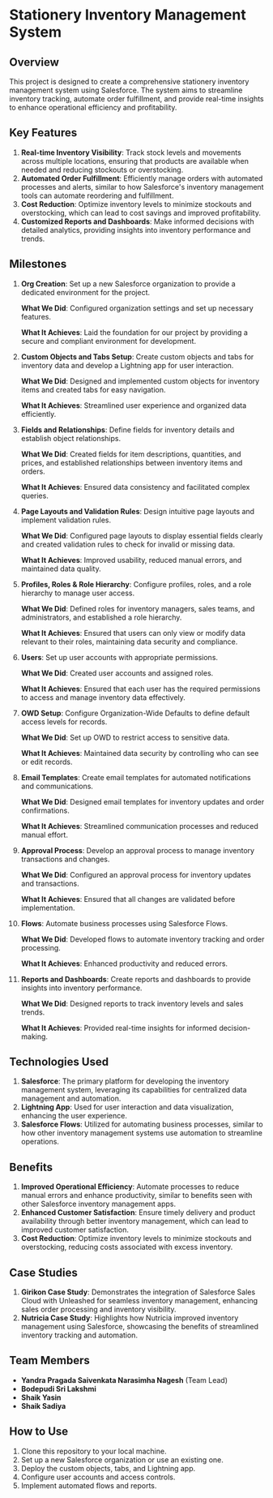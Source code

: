 # Stationery Inventory Management System

## Overview

This project is designed to create a comprehensive stationery inventory management system using Salesforce. The system aims to streamline inventory tracking, automate order fulfillment, and provide real-time insights to enhance operational efficiency and profitability.

## Key Features

1. **Real-time Inventory Visibility**: Track stock levels and movements across multiple locations, ensuring that products are available when needed and reducing stockouts or overstocking.
2. **Automated Order Fulfillment**: Efficiently manage orders with automated processes and alerts, similar to how Salesforce's inventory management tools can automate reordering and fulfillment.
3. **Cost Reduction**: Optimize inventory levels to minimize stockouts and overstocking, which can lead to cost savings and improved profitability.
4. **Customized Reports and Dashboards**: Make informed decisions with detailed analytics, providing insights into inventory performance and trends.

## Milestones

1. **Org Creation**: Set up a new Salesforce organization to provide a dedicated environment for the project.

   **What We Did**: Configured organization settings and set up necessary features.
   
   **What It Achieves**: Laid the foundation for our project by providing a secure and compliant environment for development.

2. **Custom Objects and Tabs Setup**: Create custom objects and tabs for inventory data and develop a Lightning app for user interaction.

   **What We Did**: Designed and implemented custom objects for inventory items and created tabs for easy navigation.
   
   **What It Achieves**: Streamlined user experience and organized data efficiently.

3. **Fields and Relationships**: Define fields for inventory details and establish object relationships.

   **What We Did**: Created fields for item descriptions, quantities, and prices, and established relationships between inventory items and orders.
   
   **What It Achieves**: Ensured data consistency and facilitated complex queries.

4. **Page Layouts and Validation Rules**: Design intuitive page layouts and implement validation rules.

   **What We Did**: Configured page layouts to display essential fields clearly and created validation rules to check for invalid or missing data.
   
   **What It Achieves**: Improved usability, reduced manual errors, and maintained data quality.

5. **Profiles, Roles & Role Hierarchy**: Configure profiles, roles, and a role hierarchy to manage user access.

   **What We Did**: Defined roles for inventory managers, sales teams, and administrators, and established a role hierarchy.
   
   **What It Achieves**: Ensured that users can only view or modify data relevant to their roles, maintaining data security and compliance.

6. **Users**: Set up user accounts with appropriate permissions.

   **What We Did**: Created user accounts and assigned roles.
   
   **What It Achieves**: Ensured that each user has the required permissions to access and manage inventory data effectively.

7. **OWD Setup**: Configure Organization-Wide Defaults to define default access levels for records.

   **What We Did**: Set up OWD to restrict access to sensitive data.
   
   **What It Achieves**: Maintained data security by controlling who can see or edit records.

8. **Email Templates**: Create email templates for automated notifications and communications.

   **What We Did**: Designed email templates for inventory updates and order confirmations.
   
   **What It Achieves**: Streamlined communication processes and reduced manual effort.

9. **Approval Process**: Develop an approval process to manage inventory transactions and changes.

   **What We Did**: Configured an approval process for inventory updates and transactions.
   
   **What It Achieves**: Ensured that all changes are validated before implementation.

10. **Flows**: Automate business processes using Salesforce Flows.

    **What We Did**: Developed flows to automate inventory tracking and order processing.
    
    **What It Achieves**: Enhanced productivity and reduced errors.

11. **Reports and Dashboards**: Create reports and dashboards to provide insights into inventory performance.

    **What We Did**: Designed reports to track inventory levels and sales trends.
    
    **What It Achieves**: Provided real-time insights for informed decision-making.

## Technologies Used

1. **Salesforce**: The primary platform for developing the inventory management system, leveraging its capabilities for centralized data management and automation.
2. **Lightning App**: Used for user interaction and data visualization, enhancing the user experience.
3. **Salesforce Flows**: Utilized for automating business processes, similar to how other inventory management systems use automation to streamline operations.

## Benefits

1. **Improved Operational Efficiency**: Automate processes to reduce manual errors and enhance productivity, similar to benefits seen with other Salesforce inventory management apps.
2. **Enhanced Customer Satisfaction**: Ensure timely delivery and product availability through better inventory management, which can lead to improved customer satisfaction.
3. **Cost Reduction**: Optimize inventory levels to minimize stockouts and overstocking, reducing costs associated with excess inventory.

## Case Studies

1. **Girikon Case Study**: Demonstrates the integration of Salesforce Sales Cloud with Unleashed for seamless inventory management, enhancing sales order processing and inventory visibility.
2. **Nutricia Case Study**: Highlights how Nutricia improved inventory management using Salesforce, showcasing the benefits of streamlined inventory tracking and automation.

## Team Members

- **Yandra Pragada Saivenkata Narasimha Nagesh** (Team Lead)
- **Bodepudi Sri Lakshmi**
- **Shaik Yasin**
- **Shaik Sadiya**

## How to Use

1. Clone this repository to your local machine.
2. Set up a new Salesforce organization or use an existing one.
3. Deploy the custom objects, tabs, and Lightning app.
4. Configure user accounts and access controls.
5. Implement automated flows and reports.


